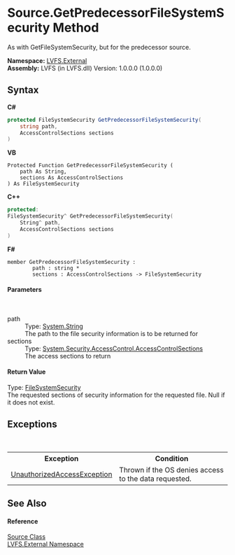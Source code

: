 # Source.GetPredecessorFileSystemSecurity Method 
 

As with GetFileSystemSecurity, but for the predecessor source.

**Namespace:**&nbsp;<a href="ce38c3d6-f720-9c09-02a8-24d191d963ed">LVFS.External</a><br />**Assembly:**&nbsp;LVFS (in LVFS.dll) Version: 1.0.0.0 (1.0.0.0)

## Syntax

**C#**<br />
``` C#
protected FileSystemSecurity GetPredecessorFileSystemSecurity(
	string path,
	AccessControlSections sections
)
```

**VB**<br />
``` VB
Protected Function GetPredecessorFileSystemSecurity ( 
	path As String,
	sections As AccessControlSections
) As FileSystemSecurity
```

**C++**<br />
``` C++
protected:
FileSystemSecurity^ GetPredecessorFileSystemSecurity(
	String^ path, 
	AccessControlSections sections
)
```

**F#**<br />
``` F#
member GetPredecessorFileSystemSecurity : 
        path : string * 
        sections : AccessControlSections -> FileSystemSecurity 

```


#### Parameters
&nbsp;<dl><dt>path</dt><dd>Type: <a href="http://msdn2.microsoft.com/en-us/library/s1wwdcbf" target="_blank">System.String</a><br />The path to the file security information is to be returned for</dd><dt>sections</dt><dd>Type: <a href="http://msdn2.microsoft.com/en-us/library/wc2zdbth" target="_blank">System.Security.AccessControl.AccessControlSections</a><br />The access sections to return</dd></dl>

#### Return Value
Type: <a href="http://msdn2.microsoft.com/en-us/library/f8bc2bs5" target="_blank">FileSystemSecurity</a><br />The requested sections of security information for the requested file. Null if it does not exist.

## Exceptions
&nbsp;<table><tr><th>Exception</th><th>Condition</th></tr><tr><td><a href="http://msdn2.microsoft.com/en-us/library/f2y9aa54" target="_blank">UnauthorizedAccessException</a></td><td>Thrown if the OS denies access to the data requested.</td></tr></table>

## See Also


#### Reference
<a href="05c85d1b-e4e2-db6e-96e7-2b1e8b63402d">Source Class</a><br /><a href="ce38c3d6-f720-9c09-02a8-24d191d963ed">LVFS.External Namespace</a><br />